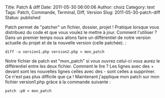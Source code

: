 Title: Patch & diff
Date: 2011-05-30 06:00:06
Author: choiz
Category: text
Tags: Patch, Commande, Terminal, Diff, Version
Slug: 2011-05-30-patch-diff
Status: published

Patch permet de "patcher" un fichier, dossier, projet ! Pratique lorsque
vous distribuez du code et que vous voulez le mettre à jour. Comment
l'utiliser ? Dans un premier temps nous allons faire un différentiel de
notre version actuelle du projet et de la nouvelle version (celle
patchée). :

    diff -u version1.php version2.php > mon_patch

Notre fichier de patch est "mon\_patch" si vous ouvrez celui-ci vous
aurez le différentiel entre les deux fichier. Comment le lire ? Les
lignes avec des + devant sont les nouvelles lignes celles avec des -
sont celles a supprimer. Ce n'est pas plus difficile que ça ! Maintenant
j'applique mon patch sur mon fichier version1.php grâce à la commande
suivante :

    patch -p0 < mon_patch
